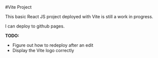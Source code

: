 #Vite Project

This basic React JS project deployed with Vite is still a work in progress.

I can deploy to github pages.

**TODO:**
- Figure out how to redeploy after an edit
- Display the Vite logo correctly
